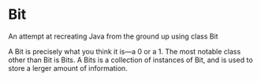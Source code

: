 # Bit
An attempt at recreating Java from the ground up using class Bit

A Bit is precisely what you think it is—a 0 or a 1. The most notable class other than Bit is Bits. A Bits is a collection of instances of Bit, and is used to store a lerger amount of information.
